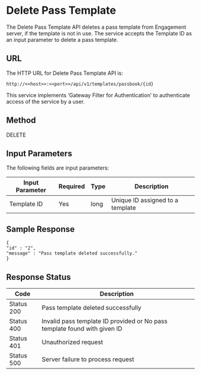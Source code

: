 
# Delete Pass Template

The Delete Pass Template API deletes a pass template from Engagement server, if the template is not in use. The service accepts the Template ID as an input parameter to delete a pass template.

## URL

The HTTP URL for Delete Pass Template API is:

```
http://<<host>>:<<port>>/api/v1/templates/passbook/{id}
```

This service implements ‘Gateway Filter for Authentication’ to authenticate access of the service by a user.

## Method

DELETE

## Input Parameters

The following fields are input parameters:

| Input Parameter | Required | Type | Description                      |
| --------------- | -------- | ---- | -------------------------------- |
| Template ID     | Yes      | long | Unique ID assigned to a template |

## Sample Response

```
{
"id" : "2",
"message" : "Pass template deleted successfully."
}
```

## Response Status

| Code       | Description                                                               |
| ---------- | ------------------------------------------------------------------------- |
| Status 200 | Pass template deleted successfully                                        |
| Status 400 | Invalid pass template ID provided or No pass template found with given ID |
| Status 401 | Unauthorized request                                                      |
| Status 500 | Server failure to process request                                         |
